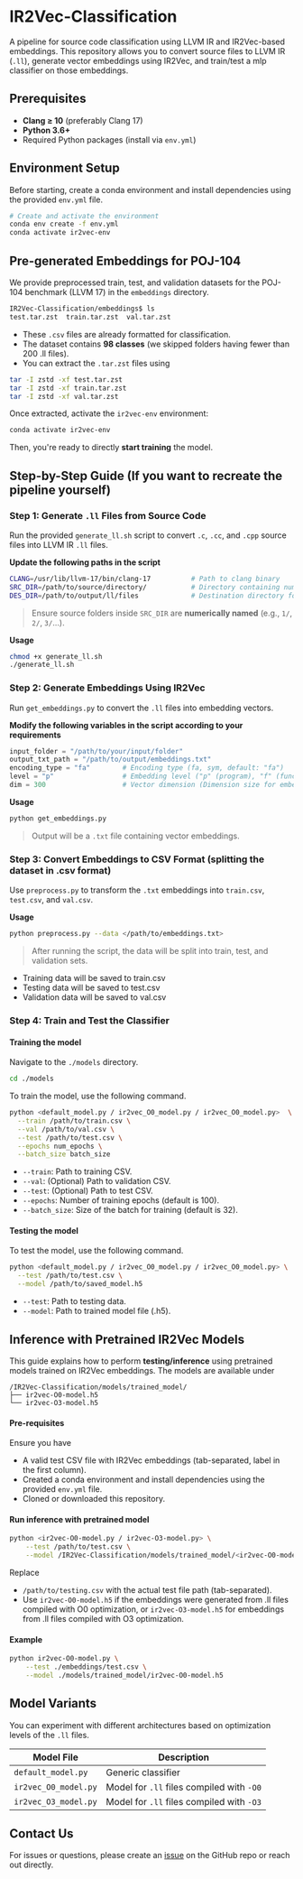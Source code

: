 # IR2Vec-Classification

A pipeline for source code classification using LLVM IR and IR2Vec-based embeddings. This repository allows you to convert source files to LLVM IR (`.ll`), generate vector embeddings using IR2Vec, and train/test a mlp classifier on those embeddings.

## Prerequisites

- **Clang ≥ 10** (preferably Clang 17)
- **Python 3.6+**
- Required Python packages (install via `env.yml`)

## Environment Setup

Before starting, create a conda environment and install dependencies using the provided `env.yml` file.

```bash
# Create and activate the environment
conda env create -f env.yml
conda activate ir2vec-env
```

## Pre-generated Embeddings for POJ-104

We provide preprocessed train, test, and validation datasets for the POJ-104 benchmark (LLVM 17) in the `embeddings` directory.

```bash
IR2Vec-Classification/embeddings$ ls
test.tar.zst  train.tar.zst  val.tar.zst
```

* These `.csv` files are already formatted for classification.
* The dataset contains **98 classes** (we skipped folders having fewer than 200 .ll files).
* You can extract the `.tar.zst` files using

```bash
tar -I zstd -xf test.tar.zst
tar -I zstd -xf train.tar.zst
tar -I zstd -xf val.tar.zst
```

Once extracted, activate the `ir2vec-env` environment:

```bash
conda activate ir2vec-env
```

Then, you're ready to directly **start training** the model.

## Step-by-Step Guide (If you want to recreate the pipeline yourself)

### **Step 1: Generate `.ll` Files from Source Code**

Run the provided `generate_ll.sh` script to convert `.c`, `.cc`, and `.cpp` source files into LLVM IR `.ll` files.

**Update the following paths in the script**
```bash
CLANG=/usr/lib/llvm-17/bin/clang-17          # Path to clang binary
SRC_DIR=/path/to/source/directory/           # Directory containing numeric subfolders of source files
DES_DIR=/path/to/output/ll/files             # Destination directory for .ll files
````

> Ensure source folders inside `SRC_DIR` are **numerically named** (e.g., `1/`, `2/`, `3/`...).

**Usage**

```bash
chmod +x generate_ll.sh
./generate_ll.sh
```

### **Step 2: Generate Embeddings Using IR2Vec**

Run `get_embeddings.py` to convert the `.ll` files into embedding vectors.

**Modify the following variables in the script according to your requirements**

```python
input_folder = "/path/to/your/input/folder"
output_txt_path = "/path/to/output/embeddings.txt"
encoding_type = "fa"        # Encoding type (fa, sym, default: "fa")
level = "p"                 # Embedding level ("p" (program), "f" (function), default: "p")
dim = 300                   # Vector dimension (Dimension size for embedding (75, 100, 300, default: “300”))
```

**Usage**

```bash
python get_embeddings.py
```

> Output will be a `.txt` file containing vector embeddings.

### **Step 3: Convert Embeddings to CSV Format (splitting the dataset in .csv format)**

Use `preprocess.py` to transform the `.txt` embeddings into `train.csv`, `test.csv`, and `val.csv`.

**Usage**

```bash
python preprocess.py --data </path/to/embeddings.txt>
```
> After running the script, the data will be split into train, test, and validation sets.

- Training data will be saved to train.csv
- Testing data will be saved to test.csv
- Validation data will be saved to val.csv

### **Step 4: Train and Test the Classifier**

#### Training the model

Navigate to the `./models` directory.

```bash
cd ./models
```

To train the model, use the following command.
```bash
python <default_model.py / ir2vec_O0_model.py / ir2vec_O0_model.py>  \
  --train /path/to/train.csv \
  --val /path/to/val.csv \
  --test /path/to/test.csv \
  --epochs num_epochs \
  --batch_size batch_size
```

* `--train`: Path to training CSV.
* `--val`: (Optional) Path to validation CSV.
* `--test`: (Optional) Path to test CSV.
* `--epochs`: Number of training epochs (default is 100).
* `--batch_size`: Size of the batch for training (default is 32).

#### Testing the model

To test the model, use the following command.

```bash
python <default_model.py / ir2vec_O0_model.py / ir2vec_O0_model.py> \
  --test /path/to/test.csv \
  --model /path/to/saved_model.h5
```

* `--test`: Path to testing data.
* `--model`: Path to trained model file (.h5).

## Inference with Pretrained IR2Vec Models

This guide explains how to perform **testing/inference** using pretrained models trained on IR2Vec embeddings. The models are available under

```
/IR2Vec-Classification/models/trained_model/
├── ir2vec-O0-model.h5
└── ir2vec-O3-model.h5
```

#### Pre-requisites

Ensure you have

* A valid test CSV file with IR2Vec embeddings (tab-separated, label in the first column).
* Created a conda environment and install dependencies using the provided `env.yml` file.
* Cloned or downloaded this repository.

#### Run inference with pretrained model

```bash
python <ir2vec-O0-model.py / ir2vec-O3-model.py> \
    --test /path/to/test.csv \
    --model /IR2Vec-Classification/models/trained_model/<ir2vec-O0-model.h5 / ir2vec-O3-model.h5>
```

Replace

* `/path/to/testing.csv` with the actual test file path (tab-separated).
* Use `ir2vec-O0-model.h5` if the embeddings were generated from .ll files compiled with O0 optimization, or `ir2vec-O3-model.h5` for embeddings from .ll files compiled with O3 optimization.

#### Example

```bash
python ir2vec-O0-model.py \
    --test ./embeddings/test.csv \
    --model ./models/trained_model/ir2vec-O0-model.h5
```

## Model Variants

You can experiment with different architectures based on optimization levels of the `.ll` files.

| Model File           | Description                               |
| -------------------- | ----------------------------------------- |
| `default_model.py`   | Generic classifier                        |
| `ir2vec_O0_model.py` | Model for `.ll` files compiled with `-O0` |
| `ir2vec_O3_model.py` | Model for `.ll` files compiled with `-O3` |

## Contact Us

For issues or questions, please create an [issue](https://github.com/IITH-Compilers/IR2Vec-Classification/issues) on the GitHub repo or reach out directly.
